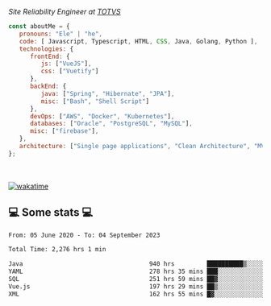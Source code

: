 <p><em>Site Reliability Engineer at <a href="https://www.totvs.com/">TOTVS</a></br>
</em></p>


```javascript
const aboutMe = {
   pronouns: "Ele" | "he",
   code: [ Javascript, Typescript, HTML, CSS, Java, Golang, Python ],
   technologies: {
      frontEnd: {
         js: ["VueJS"],
         css: ["Vuetify"]
      },
      backEnd: {
         java: ["Spring", "Hibernate", "JPA"],
         misc: ["Bash", "Shell Script"]
      },
      devOps: ["AWS", "Docker", "Kubernetes"],
      databases: ["Oracle", "PostgreSQL", "MySQL"],
      misc: ["firebase"],
   },
   architecture: ["Single page applications", "Clean Architecture", "MVC", "Microservices"],
};
```
</br></br>
[![wakatime](https://wakatime.com/badge/user/a3a8ed06-d304-4d6b-bc86-4adc418cdea7.svg)](https://wakatime.com/@a3a8ed06-d304-4d6b-bc86-4adc418cdea7)
<h2>💻 Some stats 💻</h2>

<!--START_SECTION:waka-->

```txt
From: 05 June 2020 - To: 04 September 2023

Total Time: 2,276 hrs 1 min

Java                                   940 hrs         ██████████▒░░░░░░░░░░░░░░   41.30 %
YAML                                   278 hrs 35 mins ███░░░░░░░░░░░░░░░░░░░░░░   12.24 %
SQL                                    251 hrs 59 mins ██▓░░░░░░░░░░░░░░░░░░░░░░   11.07 %
Vue.js                                 197 hrs 29 mins ██▒░░░░░░░░░░░░░░░░░░░░░░   08.68 %
XML                                    162 hrs 55 mins █▓░░░░░░░░░░░░░░░░░░░░░░░   07.16 %
```

<!--END_SECTION:waka-->
